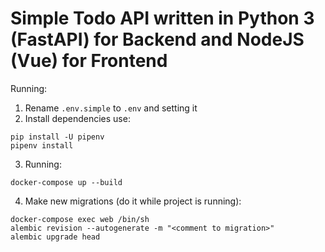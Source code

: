 # Simple Todo API written in Python 3 (FastAPI) for Backend and NodeJS (Vue) for Frontend

Running:
1. Rename `.env.simple` to `.env` and setting it
2. Install dependencies use:

```shell
pip install -U pipenv
pipenv install
```

3. Running:

```shell
docker-compose up --build
```

4. Make new migrations (do it while project is running):

```shell
docker-compose exec web /bin/sh
alembic revision --autogenerate -m "<comment to migration>"
alembic upgrade head
```

